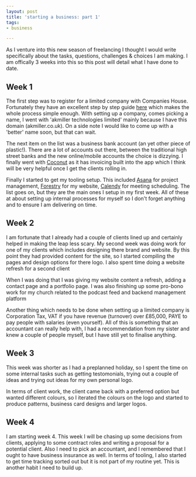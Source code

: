 ```yaml
---
layout: post
title: 'starting a business: part 1'
tags:
- business

---
```

As I venture into this new season of freelancing I thought I would write specifically about the tasks, questions, challenges & choices I am making. I am offically 3 weeks into this so this post will detail what I have done to date.

## Week 1

The first step was to register for a limited company with Companies House. Fortunately they have an excellent step by step guide [here](https://www.gov.uk/set-up-limited-company "Setup a Company") which makes the whole process simple enough. With setting up a company, comes picking a name, I went with 'akmiller technologies limited' mainly because I have this domain (akmiller.co.uk). On a side note I would like to come up with a 'better' name soon, but that can wait. 

The next item on the list was a business bank account (an yet other piece of plastic!). There are a lot of accounts out there, between the traditional high street banks and the new online/mobile accounts the choice is dizzying. I finally went with [Coconut]() as it has invoicing built into the app which I think will be very helpful once I get the clients rolling in.

Finally I started to get my tooling setup. This included [Asana](www.asana.com) for project management, [Forestry](https://www.forestry.io) for my website, [Calendy](https://calendly.com) for meeting scheduling. The list goes on, but they are the main ones I setup in my first week. All of these at about setting up internal processes for myself so I don't forget anything and to ensure I am delivering on time.

## Week 2

I am fortunate that I already had a couple of clients lined up and certainly helped in making the leap less scary. My second week was doing work for one of my clients which includes designing there brand and website. By this point they had provided content for the site, so I started compiling the pages and design options for there logo. I also spent time doing a website refresh for a second client

When I was doing that I was giving my website content a refresh, adding a contact page and a portfolio page. I was also finishing up some pro-bono work for my church related to the podcast feed and backend management platform

Another thing which needs to be done when setting up a limited company is Corporation Tax, VAT if you have revenue (turnover) over £85,000, PAYE to pay people with salaries (even yourself). All of this is something that an accountant can really help with, I had a recommendation from my sister and knew a couple of people myself, but I have still yet to finalise anything. 

## Week 3

This week was shorter as I had a preplanned holiday, so I spent the time on some internal tasks such as getting testomonials, trying out a couple of ideas and trying out ideas for my own personal logo. 

In terms of client work, the client came back with a preferred option but wanted different colours, so I iterated the colours on the logo and started to produce patterns, business card designs and larger logos.

## Week 4

I am starting week 4. This week I will be chasing up some decisions from clients, applying to some contract roles and writing a proposal for a potential client. Also I need to pick an accountant, and I remembered that I ought to have business insurance as well. In terms of tooling, I also started to get time tracking sorted out but it is not part of my routine yet. This is another habit I need to build up.